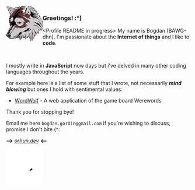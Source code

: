 <img align="left" src="https://raw.githubusercontent.com/bogdangordin/bogdangordin/main/wolf.png?raw=true" width="100">

### Greetings! :^)

&lt;Profile README in progress&gt; My name is Bogdan (BAWG-dhn). I'm passionate about the **Internet of things** and I like to **code**.

<br>

I mostly write in **JavaScript** now days but i've delved in many other coding languages throughout the years.

For example here is a list of some stuff that I wrote, not necessarily ***mind blowing*** but ones I hold with sentimental values:

- [WordWolf](https://github.com/RFP2202-Blue-Ocean-Avengers/WordWolf) - A web application of the game board Werewords

Thank you for stopping bye!

Email me here `bogdan.gordin@gmail.com` if you're wishing to discuss, promise I don't bite (^:

**-->** [_orhun.dev_](https://www.linkedin.com/in/bogdangordin/) **<--**






<div>
  <img src="https://raw.githubusercontent.com/bogdangordin/bogdangordin/main/bug.gif?raw=true" width="100"/>
</div>



